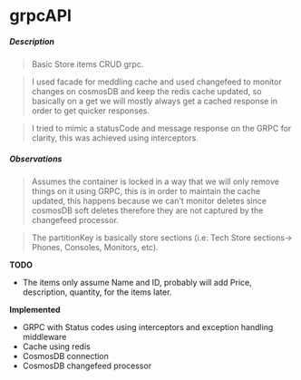# grpcAPI

##### **Description**
>Basic Store items CRUD grpc.

>I used facade for meddling cache and used changefeed to monitor changes on cosmosDB and keep the redis cache updated, so basically on a get we will mostly always 
get a cached response in order to get quicker responses.

>I tried to mimic a statusCode and message response on the GRPC for clarity, this was achieved using interceptors.

##### **Observations**
>Assumes the container is locked in a way that we will only remove things on it using GRPC, this is in order to maintain the cache updated, this happens because we 
can't monitor deletes since cosmosDB soft deletes therefore they are not captured by the changefeed processor.

>The partitionKey is basically store sections  (i.e: Tech Store sections-> Phones, Consoles, Monitors, etc).

**TODO**
- The items only assume Name and ID, probably will add Price, description, quantity, for the items later.

**Implemented**
- GRPC with Status codes using interceptors and exception handling middleware
- Cache using redis
- CosmosDB connection
- CosmosDB changefeed processor
